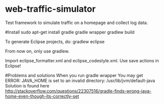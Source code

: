 web-traffic-simulator
=====================
Test framework to simulate traffic on a homepage and collect log data.

#Install
sudo apt-get install gradle
gradle wrapper
gradlew build

To generate Eclipse projects, do: gradlew eclipse

From now on, only use gradlew.

Import eclipse_formatter.xml and eclipse_codestyle.xml. Use save actions in Eclipse!

#Problems and solutions
When you run
gradle wrapper
You may get
ERROR: JAVA_HOME is set to an invalid directory: /usr/lib/jvm/default-java
Solution is found here
http://stackoverflow.com/questions/22307516/gradle-finds-wrong-java-home-even-though-its-correctly-set
